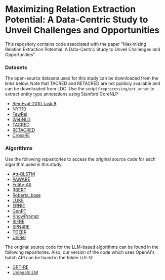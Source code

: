 # Maximizing Relation Extraction Potential: A Data-Centric Study to Unveil Challenges and Opportunities

This repository contains code associated with the paper "Maximizing Relation Extraction Potential: A Data-Centric Study to Unveil Challenges and Opportunities".


### Datasets
The open-source datasets used for this study can be downloaded from the links below. Note that
TACRED and RETACRED are not publicly available and can be downloaded from LDC. Use the script `Preprocessing/ent_annot` to extract entity type annotations using Stanford CoreNLP:
- [SemEval-2010 Task 8](https://github.com/sahitya0000/Relation-Classification)
- [NYT10](https://github.com/truthless11/HRL-RE/tree/master)
- [FewRel](https://thunlp.github.io/1/fewrel1.html)
- [WebNLG](https://github.com/weizhepei/CasRel/tree/master)
- [TACRED](https://catalog.ldc.upenn.edu/LDC2018T24)
- [RETACRED](https://github.com/gstoica27/Re-TACRED)
- [CrossRE](https://github.com/mainlp/CrossRE)


### Algorithms

Use the following repositories to access the original source code for each algorithm used in this study:
- [Att-BLSTM](https://github.com/SeoSangwoo/Attention-Based-BiLSTM-relation-extraction)
- [PAWARE](https://github.com/yuhaozhang/tacred-relation)
- [Entity-Att](https://github.com/roomylee/entity-aware-relation-classification)
- [RBERT](https://github.com/mickeysjm/R-BERT)
- [Roberta_base](https://github.com/wzhouad/RE_improved_baseline)
- [LUKE](https://github.com/studio-ousia/luke)
- [ERNIE](https://github.com/thunlp/ERNIE)
- [GenPT](https://github.com/hanjiale/GenPT)
- [KnowPrompt](https://github.com/zjunlp/KnowPrompt)
- [RIFRE](https://github.com/zhao9797/RIFRE)
- [SPN4RE](https://github.com/DianboWork/SPN4RE)
- [TDEER](https://github.com/4AI/TDEER)
- [UniRel](https://github.com/wtangdev/UniRel)

The original source code for the LLM-based algorithms can be found in the following repositories. Also, our version of the code which uses OpenAI's
batch API can be found in the folder `LLM-RC`
- [GPT-RE](https://github.com/yukinowan/gpt-re)
- [UnleashLLM](https://github.com/zjunlp/DeepKE/blob/main/example/llm/UnleashLLMRE/README.md)
